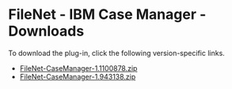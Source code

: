
# FileNet - IBM Case Manager - Downloads

To download the plug-in, click the following version-specific links.
- [FileNet-CaseManager-1.1100878.zip](https://raw.githubusercontent.com/UrbanCode/IBM-UCD-PLUGINS/main/files/FileNet-CaseManager/FileNet-CaseManager-1.1100878.zip)
- [FileNet-CaseManager-1.943138.zip](https://raw.githubusercontent.com/UrbanCode/IBM-UCD-PLUGINS/main/files/FileNet-CaseManager/FileNet-CaseManager-1.943138.zip)
